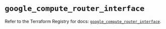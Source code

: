 # `google_compute_router_interface`

Refer to the Terraform Registry for docs: [`google_compute_router_interface`](https://registry.terraform.io/providers/hashicorp/google/5.33.0/docs/resources/compute_router_interface).

